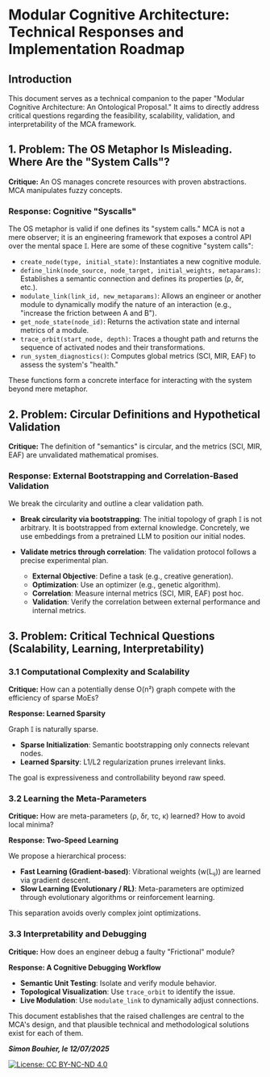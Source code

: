 # Modular Cognitive Architecture: Technical Responses and Implementation Roadmap

## Introduction

This document serves as a technical companion to the paper "Modular Cognitive Architecture: An Ontological Proposal." It aims to directly address critical questions regarding the feasibility, scalability, validation, and interpretability of the MCA framework.

## 1. Problem: The OS Metaphor Is Misleading. Where Are the "System Calls"?

**Critique:** An OS manages concrete resources with proven abstractions. MCA manipulates fuzzy concepts.

### Response: Cognitive "Syscalls"

The OS metaphor is valid if one defines its "system calls." MCA is not a mere observer; it is an engineering framework that exposes a control API over the mental space 𝕀. Here are some of these cognitive "system calls":

* `create_node(type, initial_state)`: Instantiates a new cognitive module.
* `define_link(node_source, node_target, initial_weights, metaparams)`: Establishes a semantic connection and defines its properties (ρ, δr, etc.).
* `modulate_link(link_id, new_metaparams)`: Allows an engineer or another module to dynamically modify the nature of an interaction (e.g., "increase the friction between A and B").
* `get_node_state(node_id)`: Returns the activation state and internal metrics of a module.
* `trace_orbit(start_node, depth)`: Traces a thought path and returns the sequence of activated nodes and their transformations.
* `run_system_diagnostics()`: Computes global metrics (SCI, MIR, EAF) to assess the system's "health."

These functions form a concrete interface for interacting with the system beyond mere metaphor.

## 2. Problem: Circular Definitions and Hypothetical Validation

**Critique:** The definition of "semantics" is circular, and the metrics (SCI, MIR, EAF) are unvalidated mathematical promises.

### Response: External Bootstrapping and Correlation-Based Validation

We break the circularity and outline a clear validation path.

* **Break circularity via bootstrapping**: The initial topology of graph 𝕀 is not arbitrary. It is bootstrapped from external knowledge. Concretely, we use embeddings from a pretrained LLM to position our initial nodes.

* **Validate metrics through correlation**: The validation protocol follows a precise experimental plan.

  * **External Objective**: Define a task (e.g., creative generation).
  * **Optimization**: Use an optimizer (e.g., genetic algorithm).
  * **Correlation**: Measure internal metrics (SCI, MIR, EAF) post hoc.
  * **Validation**: Verify the correlation between external performance and internal metrics.

## 3. Problem: Critical Technical Questions (Scalability, Learning, Interpretability)

### 3.1 Computational Complexity and Scalability

**Critique:** How can a potentially dense O(n²) graph compete with the efficiency of sparse MoEs?

**Response: Learned Sparsity**

Graph 𝕀 is naturally sparse.

* **Sparse Initialization**: Semantic bootstrapping only connects relevant nodes.
* **Learned Sparsity**: L1/L2 regularization prunes irrelevant links.

The goal is expressiveness and controllability beyond raw speed.

### 3.2 Learning the Meta-Parameters

**Critique:** How are meta-parameters (ρ, δr, τc, κ) learned? How to avoid local minima?

**Response: Two-Speed Learning**

We propose a hierarchical process:

* **Fast Learning (Gradient-based)**: Vibrational weights (w(Lᵢⱼ)) are learned via gradient descent.
* **Slow Learning (Evolutionary / RL)**: Meta-parameters are optimized through evolutionary algorithms or reinforcement learning.

This separation avoids overly complex joint optimizations.

### 3.3 Interpretability and Debugging

**Critique:** How does an engineer debug a faulty "Frictional" module?

**Response: A Cognitive Debugging Workflow**

* **Semantic Unit Testing**: Isolate and verify module behavior.
* **Topological Visualization**: Use `trace_orbit` to identify the issue.
* **Live Modulation**: Use `modulate_link` to dynamically adjust connections.

This document establishes that the raised challenges are central to the MCA's design, and that plausible technical and methodological solutions exist for each of them.

  ***Simon Bouhier, le 12/07/2025***

[![License: CC BY-NC-ND 4.0](https://licensebuttons.net/l/by-nc-nd/4.0/88x31.png)](https://creativecommons.org/licenses/by-nc-nd/4.0/)
